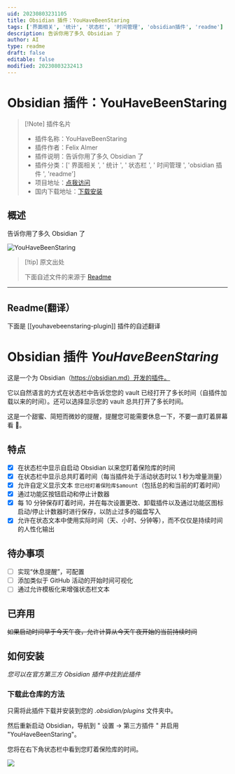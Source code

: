 ```yaml
---
uid: 20230803231105
title: Obsidian 插件：YouHaveBeenStaring
tags: ['界面相关', '统计', '状态栏', '时间管理', 'obsidian插件', 'readme']
description: 告诉你用了多久 Obsidian 了
author: AI
type: readme
draft: false
editable: false
modified: 20230803232413
---
```


# Obsidian 插件：YouHaveBeenStaring

> [!Note] 插件名片
> - 插件名称：YouHaveBeenStaring
> - 插件作者：Felix Almer
> - 插件说明：告诉你用了多久 Obsidian 了
> - 插件分类：[' 界面相关 ', ' 统计 ', ' 状态栏 ', ' 时间管理 ', 'obsidian 插件 ', 'readme']
> - 项目地址：[点我访问](https://github.com/fxal/obsidian-youhavebeenstaring-plugin)
> - 国内下载地址：[下载安装](https://pkmer.cn/products/plugin/pluginMarket/?youhavebeenstaring-plugin)

## 概述

告诉你用了多久 Obsidian 了

![YouHaveBeenStaring](https://cdn.pkmer.cn/covers/youhavebeenstaring-plugin.png!pkmer)

> [!tip] 原文出处
>
>下面自述文件的来源于 [Readme](https://ghproxy.net/https://raw.githubusercontent.com/fxal/obsidian-youhavebeenstaring-plugin/master/README.md)
>

---

## Readme(翻译）

下面是 [[youhavebeenstaring-plugin]] 插件的自述翻译

# Obsidian 插件 *YouHaveBeenStaring*

这是一个为 Obsidian（<https://obsidian.md）开发的插件。>

它以自然语言的方式在状态栏中告诉您您的 vault 已经打开了多长时间（自插件加载以来的时间）。还可以选择显示您的 vault 总共打开了多长时间。

这是一个甜蜜、简短而微妙的提醒，提醒您可能需要休息一下，不要一直盯着屏幕看 🧐。

## 特点

- [x] 在状态栏中显示自启动 Obsidian 以来您盯着保险库的时间
- [x] 在状态栏中显示总共盯着时间（每当插件处于活动状态时以 1 秒为增量测量）
- [x] 允许自定义显示文本 `您已经盯着保险库$amount`（包括总的和当前的盯着时间）
- [x] 通过功能区按钮启动和停止计数器
- [x] 每 10 分钟保存盯着时间，并在每次设置更改、卸载插件以及通过功能区图标启动/停止计数器时进行保存，以防止过多的磁盘写入
- [x] 允许在状态文本中使用实际时间（天、小时、分钟等），而不仅仅是持续时间的人性化输出

## 待办事项

- [ ] 实现“休息提醒”，可配置
- [ ] 添加类似于 GitHub 活动的开始时间可视化
- [ ] 通过允许模板化来增强状态栏文本

## 已弃用

~~如果启动时间早于今天午夜，允许计算从今天午夜开始的当前持续时间~~

## 如何安装

*您可以在官方第三方 Obsidian 插件中找到此插件*

### 下载此仓库的方法

只需将此插件下载并安装到您的 *.obsidian/plugins* 文件夹中。

然后重新启动 Obsidian，导航到 " 设置 -> 第三方插件 " 并启用 "YouHaveBeenStaring"。

您将在右下角状态栏中看到您盯着保险库的时间。

![](screenshot.png)
